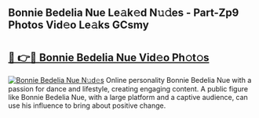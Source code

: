 ## Bonnie Bedelia Nue Le𝚊k𝚎d N𝚞𝚍es - Part-Zp9 Photos Vid𝚎o Le𝚊ks GCsmy

# <h2><a href="http://fb07dac.evod.top/?m=Bonnie+Bedelia+Nue">🔗 👉🔴 Bonnie Bedelia Nue Vid𝚎o Ph𝚘t𝚘s</a></h2>

[![Bonnie Bedelia Nue N𝚞d𝚎s](https://i.imgur.com/8V9OHl7.gif)](http://fb07dac.evod.top/?m=Bonnie+Bedelia+Nue)
Online personality Bonnie Bedelia Nue with a passion for dance and lifestyle, creating engaging content. A public figure like Bonnie Bedelia Nue, with a large platform and a captive audience, can use his influence to bring about positive change. 
